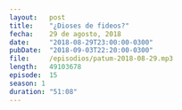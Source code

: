 ```yaml
---
layout:   post
title:    "¿Dioses de fideos?"
fecha:    29 de agosto, 2018
date:     "2018-08-29T23:00:00-0300"
pubDate:  "2018-09-03T22:20:00-0300"
file:     /episodios/patum-2018-08-29.mp3
length:   49103678
episode:  15
season: 1
duration: "51:08"
---
```

